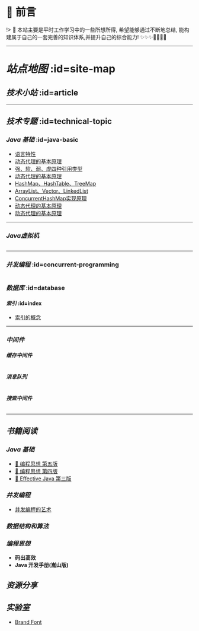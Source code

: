 # 🎨 前言

!> 🍺 本站主要是平时工作学习中的一些所想所得, 希望能够通过不断地总结, 能构建属于自己的一套完善的知识体系,并提升自己的综合能力!  ✨✨✨💪🏻💪🏻

---
# <i class="icon-brand-openstreetmap">站点地图</i> :id=site-map
## <i class='icon-brand-skyliner'>技术小站</i> :id=article

---
## <i class='icon-brand-keybase'>技术专题</i> :id=technical-topic
### <i class='icon-brand-java'>Java 基础</i> :id=java-basic
- [语言特性](/technology/basic/ ':class=icon-brand-jabber')
- [动态代理的基本原理](/technology/basic/ ':class=icon-brand-jabber')
- [强、软、弱、虚四种引用类型](/technology/basic/ ':class=icon-brand-jabber')
- [动态代理的基本原理](/technology/basic/ ':class=icon-brand-jabber')
- [HashMap、HashTable、TreeMap](/technology/basic/ ':class=icon-brand-jabber')
- [ArrayList、Vector、LinkedList](/technology/basic/ ':class=icon-brand-jabber')
- [ConcurrentHashMap实现原理](/technology/basic/ ':class=icon-brand-jabber')
- [动态代理的基本原理](/technology/basic/ ':class=icon-brand-jabber')
- [动态代理的基本原理](/technology/basic/ ':class=icon-brand-jabber')


---
### <i class='icon-brand-abbrobotstudio details'>Java虚拟机</i>
<details>
<summary hidden>
<i class='emoji-sparkles title'>文章列表</i>
</summary>

- [概念总览](/technology/jvm/tech-java-jvm?id=概念总览 ':class=icon-brand-abbrobotstudio')
- [JDK、JRE、JVM](/technology/jvm/tech-java-jvm?id=概念总览 ':class=icon-brand-abbrobotstudio')
- [JDK 常用工具](/technology/jvm/tech-java-jvm?id=概念总览 ':class=icon-brand-abbrobotstudio')
- [虚拟机与字节码规范](/technology/jvm/tech-java-jvm?id=概念总览 ':class=icon-brand-abbrobotstudio')
- [类加载子系统](/technology/jvm/tech-java-jvm?id=概念总览 ':class=icon-brand-abbrobotstudio')
    - [类加载过程](/technology/jvm/tech-java-jvm?id=概念总览 ':class=icon-brand-abbrobotstudio')
    - [双亲委派模型](/technology/jvm/tech-java-jvm?id=概念总览 ':class=icon-brand-abbrobotstudio')
    - [自定义类加载器](/technology/jvm/tech-java-jvm?id=概念总览 ':class=icon-brand-abbrobotstudio')
- [内存管理](/technology/jvm/tech-java-jvm?id=概念总览 ':class=icon-brand-abbrobotstudio')
    - [内存结构](/technology/jvm/tech-java-jvm?id=概念总览 ':class=icon-brand-abbrobotstudio')
    - [内存分配](/technology/jvm/tech-java-jvm?id=概念总览 ':class=icon-brand-abbrobotstudio')
    - [对象创建](/technology/jvm/tech-java-jvm?id=概念总览 ':class=icon-brand-abbrobotstudio')
    - [内存回收](/technology/jvm/tech-java-jvm?id=概念总览 ':class=icon-brand-abbrobotstudio')
- [垃圾收集](/technology/jvm/tech-java-jvm?id=概念总览 ':class=icon-brand-abbrobotstudio')
    - [垃圾收集算法](/technology/jvm/tech-java-jvm?id=概念总览 ':class=icon-brand-abbrobotstudio')
    - [垃圾收集器](/technology/jvm/tech-java-jvm?id=概念总览 ':class=icon-brand-abbrobotstudio')
    - [对象的引用类型](/technology/jvm/tech-java-jvm?id=概念总览 ':class=icon-brand-abbrobotstudio')
    - [MinorGC🌱 MajorGC🍃 FullGC🍂](/technology/jvm/tech-java-jvm?id=概念总览 ':class=icon-brand-abbrobotstudio')
- [虚拟机执行引擎](/technology/jvm/tech-java-jvm?id=概念总览 ':class=icon-brand-abbrobotstudio')
    - [运行时栈帧结构](/technology/jvm/tech-java-jvm?id=概念总览 ':class=icon-brand-abbrobotstudio')
    - [方法调用过程](/technology/jvm/tech-java-jvm?id=概念总览 ':class=icon-brand-abbrobotstudio')
    - [静态分派与动态分派](/technology/jvm/tech-java-jvm?id=概念总览 ':class=icon-brand-abbrobotstudio')
    - [动态类型语言支持](/technology/jvm/tech-java-jvm?id=概念总览 ':class=icon-brand-abbrobotstudio')
    - [解释执行与编译执行](/technology/jvm/tech-java-jvm?id=概念总览 ':class=icon-brand-abbrobotstudio')
- [代码编译与优化](/technology/jvm/tech-java-jvm?id=概念总览 ':class=icon-brand-abbrobotstudio')
    - [虚拟机执行引擎](/technology/jvm/tech-java-jvm?id=概念总览 ':class=icon-brand-abbrobotstudio')
    - [虚拟机执行引擎](/technology/jvm/tech-java-jvm?id=概念总览 ':class=icon-brand-abbrobotstudio')
- [JMM 内存模型](/technology/jvm/tech-java-jvm?id=概念总览 ':class=icon-brand-abbrobotstudio')
    - [Amdah定律(阿姆达定律)](/technology/jvm/tech-java-jvm?id=概念总览 ':class=icon-brand-abbrobotstudio')
    - [工作内存与主内存](/technology/jvm/tech-java-jvm?id=概念总览 ':class=icon-brand-abbrobotstudio')
    - [内存交互与交互原则](/technology/jvm/tech-java-jvm?id=概念总览 ':class=icon-brand-abbrobotstudio')
    - [先行发生原则(Happen Before)](/technology/jvm/tech-java-jvm?id=概念总览 ':class=icon-brand-abbrobotstudio')
    - [串行化语义(As If Serial)](/technology/jvm/tech-java-jvm?id=概念总览 ':class=icon-brand-abbrobotstudio')
- [问题故障排查问题](/technology/jvm/tech-java-jvm?id=概念总览 ':class=icon-brand-abbrobotstudio')
- [性能优化总结](/technology/jvm/tech-java-jvm?id=概念总览 ':class=icon-brand-abbrobotstudio')
- <i class='icon-brand-abbrobotstudio title'>参考资料</i>
    - [常见面试题指南](/technology/jvm/tech-java-jvm?id=interview-question-guide ':class=icon-brand-abbrobotstudio')
    
</details>

---
### <i class='emoji-sparkles details'>并发编程</i> :id=concurrent-programming
<details>
<summary hidden>
<i class='emoji-sparkles title'>文章列表</i>
</summary>

- [概念总览](/docs/基础篇/面向对象编程/并发编程/多线程编程/thread-多线程基础 ':class=emoji-sparkles')
- <i class='emoji-sparkles title'>多线程基础</i>
    - [程序、程序、线程](/docs/基础篇/面向对象编程/并发编程/多线程编程/thread-多线程基础?id=program-process-thread  ':class=emoji-sparkles')
    - [线程的几种状态](/docs/基础篇/面向对象编程/并发编程/多线程编程/thread-多线程基础 ':class=emoji-sparkles')
    - [线程优先级](/docs/基础篇/面向对象编程/并发编程/多线程编程/thread-多线程基础 ':class=emoji-sparkles')
    - [守护线程和非守护线程](/docs/基础篇/面向对象编程/并发编程/多线程编程/thread-多线程基础 ':class=emoji-sparkles')
    - [线程使用的几种方式](/docs/基础篇/面向对象编程/并发编程/多线程编程/thread-多线程基础 ':class=emoji-sparkles')
    - [线程终止的几种方式](/docs/基础篇/面向对象编程/并发编程/多线程编程/thread-多线程基础 ':class=emoji-sparkles')
- <i class='emoji-sparkles title'>线程间的通讯方式</i>
    - [等待/通知机制](/docs/基础篇/面向对象编程/并发编程/多线程编程/thread-多线程基础 ':class=emoji-sparkles')
    - [LockSupport#park/unpack](/docs/基础篇/面向对象编程/并发编程/多线程编程/thread-多线程基础 ':class=emoji-sparkles')
    - [通过管道进行线程间通信](/docs/基础篇/面向对象编程/并发编程/多线程编程/thread-多线程基础 ':class=emoji-sparkles')
    - [生产者/消费者模式](/docs/基础篇/面向对象编程/并发编程/多线程编程/thread-多线程基础 ':class=emoji-sparkles')
    - [线程阻塞](/docs/基础篇/面向对象编程/并发编程/多线程编程/thread-多线程基础 ':class=emoji-sparkles')
- <i class='emoji-sparkles title'>锁相关概念</i>
    - [什么是锁?](/docs/基础篇/面向对象编程/并发编程/多线程编程/thread-多线程基础 ':class=emoji-sparkles')
    - [公平锁与非公平锁](/docs/基础篇/面向对象编程/并发编程/多线程编程/thread-多线程基础 ':class=emoji-sparkles')
    - [乐观锁与悲观锁](/docs/基础篇/面向对象编程/并发编程/多线程编程/thread-多线程基础 ':class=emoji-sparkles')
    - [锁重入问题](/docs/基础篇/面向对象编程/并发编程/多线程编程/thread-多线程基础 ':class=emoji-sparkles')
    - [同步锁 Synchronized](/docs/基础篇/面向对象编程/并发编程/多线程编程/thread-多线程基础 ':class=emoji-sparkles')
    - [轻量级锁 Volatile](/docs/基础篇/面向对象编程/并发编程/多线程编程/thread-多线程基础 ':class=emoji-sparkles')
    - [什么是锁?](/docs/基础篇/面向对象编程/并发编程/多线程编程/thread-多线程基础 ':class=emoji-sparkles')
- <i class='emoji-sparkles title'>线程安全问题</i>
    - [什么是线程安全?](/docs/基础篇/面向对象编程/并发编程/多线程编程/thread-多线程基础 ':class=emoji-sparkles')
- <i class='emoji-sparkles title'>JMM 线程内存模型</i>
    - [CPU缓存模型](/docs/基础篇/面向对象编程/并发编程/多线程编程/thread-多线程基础 ':class=emoji-sparkles')
        - [CPU 缓存布局](/docs/基础篇/面向对象编程/并发编程/多线程编程/thread-多线程基础 ':class=emoji-abbrobotstudio')
        - [Store Buffer 与Load Buffer](/docs/基础篇/面向对象编程/并发编程/多线程编程/thread-多线程基础 ':class=emoji-abbrobotstudio')
    - [重排序](/docs/基础篇/面向对象编程/并发编程/多线程编程/thread-多线程基础 ':class=emoji-sparkles')
        - [内存重排序](/docs/基础篇/面向对象编程/并发编程/多线程编程/thread-多线程基础 ':class=emoji-sparkles')
        - [编译重排序](/docs/基础篇/面向对象编程/并发编程/多线程编程/thread-多线程基础 ':class=emoji-sparkles')
        - [指令重排序](/docs/基础篇/面向对象编程/并发编程/多线程编程/thread-多线程基础 ':class=emoji-sparkles')
    - [Happen Before语义](/docs/基础篇/面向对象编程/并发编程/多线程编程/thread-多线程基础 ':class=emoji-sparkles')
    - [As If Serial 语义](/docs/基础篇/面向对象编程/并发编程/多线程编程/thread-多线程基础 ':class=emoji-sparkles')
    - [内存屏障](/docs/基础篇/面向对象编程/并发编程/多线程编程/thread-多线程基础 ':class=emoji-sparkles')
    - [内存可见性](/docs/基础篇/面向对象编程/并发编程/多线程编程/thread-多线程基础 ':class=emoji-sparkles')
    - [Volatile  底层实现原理](/docs/基础篇/面向对象编程/并发编程/多线程编程/thread-多线程基础 ':class=emoji-sparkles')
- <i class='emoji-sparkles title'>JUC Java并发工具库</i>
    - <i class='emoji-sparkles title'>原子类库</i>
        -<i class='emoji-sparkles title'>AtomicBoolean</i>
        -<i class='emoji-sparkles title'>AtomicInteger</i>
        -<i class='emoji-sparkles title'>AtomicIntegerArray</i>
        -<i class='emoji-sparkles title'>AtomicIntegerFieldUpdater</i>
        -<i class='emoji-sparkles title'>AtomicLong</i>
        -<i class='emoji-sparkles title'>AtomicLongArray</i>
        -<i class='emoji-sparkles title'>AtomicLongFieldUpdater</i>
        -<i class='emoji-sparkles title'>AtomicReference</i>
        -<i class='emoji-sparkles title'>AtomicReferenceArray</i>
        -<i class='emoji-sparkles title'>AtomicReferenceFieldUpdater</i>
        -<i class='emoji-sparkles title'>AtomicMarkableReference</i>
        -<i class='emoji-sparkles title'>AtomicStampedReference</i>
        -<i class='emoji-sparkles title'>Striped64</i>
        -<i class='emoji-sparkles title'>LongAdder</i>
        -<i class='emoji-sparkles title'>LongAccumulator</i>
        -<i class='emoji-sparkles title'>DoubleAdder</i>
        -<i class='emoji-sparkles title'>DoubleAccumulator</i>
        
    - <i class='emoji-sparkles title'>锁与条件</i>
        -<i class='emoji-sparkles title'>ReentrantLock</i>
        -<i class='emoji-sparkles title'>ReentrantReadWriteLock</i>
        -<i class='emoji-sparkles title'>LockSupport</i>

    - <i class='emoji-sparkles title'>并发工具</i>
        <i class='emoji-sparkles title'>CountDownLatch</i>
        <i class='emoji-sparkles title'>CyclicBarrier</i>
        <i class='emoji-sparkles title'>Semaphore</i>
        
    - <i class='emoji-sparkles title'>并发容器</i>
        - <i class='emoji-sparkles title'>CopyOnWriteArrayList</i>
        - <i class='emoji-sparkles title'>CopyOnWriteArraySet</i>
        - <i class='emoji-sparkles title'>ConcurrentHashMap</i>
        
    - <i class='emoji-sparkles title'>线程池</i>
        - <i class='emoji-sparkles title'>ScheduledExecutorService</i>
        - <i class='emoji-sparkles title'>ScheduledThreadPoolExecutor</i>

</details>

### <i class='icon-brand-mysql'>数据库</i> :id=database
#### <i class='icon-brand-cloudbees title'>索引</i> :id=index
- [索引的概念](/technology/database/database ':class=icon-brand-tripadvisor')



---
### <i class='emoji-sparkles'>中间件</i>

#### <i class='emoji-sparkles details'>缓存中间件</i>
<details>
<summary hidden>
<i class='emoji-sparkles title'>文章列表</i>
</summary>

- Redis
</details>

#### <i class='emoji-sparkles details'>消息队列</i>
<details>
<summary hidden>
<i class='emoji-sparkles title'>文章列表</i>
</summary>
- RabbitMQ
</details>

#### <i class='emoji-sparkles details'>搜索中间件</i>
<details>
<summary hidden>
<i class='emoji-sparkles title'>文章列表</i>
</summary>
- ElasticSearch
</details>







---
## <i class='icon-brand-leetcode'>书籍阅读</i>
### <i class='emoji-notebook-with-decorative-cover'>Java 基础</i>
- [:green_book: 编程思想 第五版](/books/think-in-java-8/)
- [:blue_book: 编程思想 第四版](/books/storage/java-basic/think-in-java-chinese-4th)
- [:orange_book: Effective Java 第三版](/books/effective-java-3rd-chinese/)


### <i class='emoji-notebook-with-decorative-cover'>并发编程</i>
- [并发编程的艺术](/books/storage/concurrency/the-art-of-concurrency-programming ':class=emoji-closed-book')

### <i class='emoji-notebook-with-decorative-cover'>数据结构和算法</i>
### <i class='emoji-notebook-with-decorative-cover'>编程思想</i>
- **码出高效**
- **Java 开发手册(嵩山版)**

## <i class='icon-brand-icloud'>资源分享</i>
## <i class='icon-brand-docker'>实验室</i>
- [Brand Font](/assets/scss/font/font-brand/demo.html ':class=icon-brand-apacheairflow')


<script type="text/javascript">
$('h3,h4').click(function(){
    var details = $(this).next()[0];
    console.info(details)
    toggleDetails(details);
})

function isDetails(details){
    return 'DETAILS' == details.nodeName;
}

function toggleDetails(details){
    if(!isDetails(details)) {
    return;
    }
    console.log(details.open)
    details.open = !details.open;
}
</script>